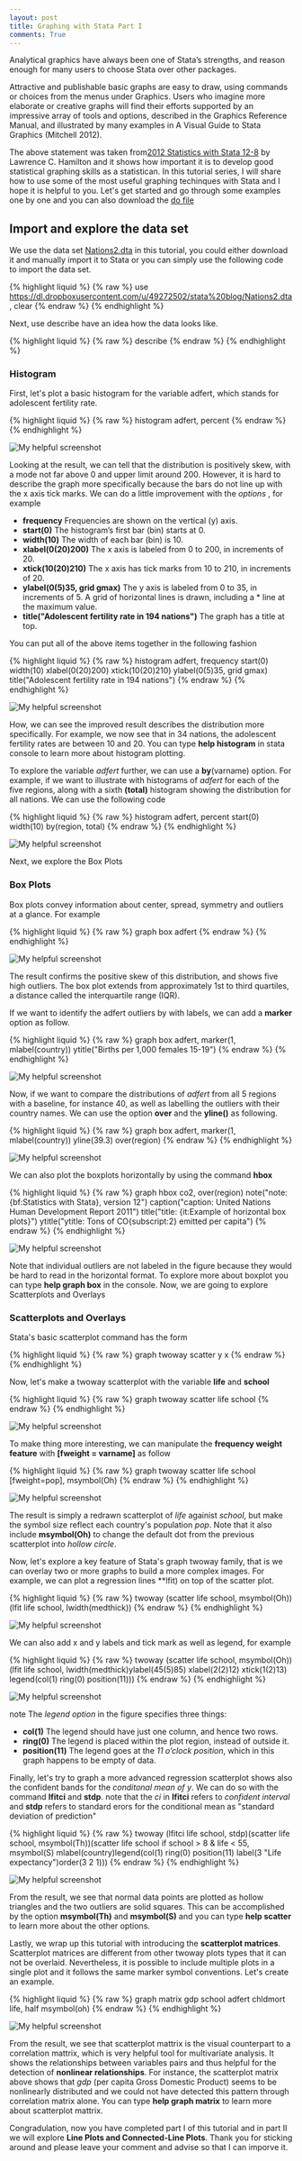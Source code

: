 ```yaml
---
layout: post
title: Graphing with Stata Part I
comments: True
---
```


 Analytical graphics have always been one of Stata’s strengths, and reason enough for many users to choose Stata over other packages.
<!--break-->

   Attractive and publishable basic graphs are easy to draw, using commands or choices from the menus under Graphics. Users who imagine more elaborate or creative graphs will find their efforts supported by an impressive array of tools and options, described in the Graphics Reference Manual, and illustrated by many examples in A Visual Guide to Stata Graphics (Mitchell 2012).

 The above statement was taken from[2012 Statistics with Stata 12-8](http://www.stata.com/bookstore/statistics-with-stata/)
 by Lawrence C. Hamilton and it shows how important it is to develop good statistical graphing skills as a statistican. In this tutorial series, I will share how to use some of the most useful graphing techinques with Stata and I hope it is helpful to you. Let's get started and go through some examples one by one and you can also download the [do file](https://dl.dropboxusercontent.com/u/49272502/stata%20blog/log/graphing.do)


## Import and explore the data set
We use the data set [Nations2.dta](https://dl.dropboxusercontent.com/u/49272502/stata%20blog/Nations2.dta) in this tutorial, you could either download it and manually import it to Stata or you can simply use the following code to import the data set. 

{% highlight liquid %}
{% raw %}
use https://dl.dropboxusercontent.com/u/49272502/stata%20blog/Nations2.dta, clear
{% endraw %}
{% endhighlight %}

Next, use describe have an idea how the data looks like.

{% highlight liquid %}
{% raw %}
describe 
{% endraw %}
{% endhighlight %}


### Histogram

First, let's plot a basic histogram for the variable adfert, which stands for adolescent fertility rate.

{% highlight liquid %}
{% raw %}
histogram adfert, percent
{% endraw %}
{% endhighlight %}

![My helpful screenshot](/assets/stata/graphing/hist1.png)

Looking at the result, we can tell that the distribution is positively skew, with a mode not far above 0 and upper limit around 200. However, it is hard to describe the graph more specifically because the bars do not line up with the x axis tick marks. We can do a little improvement with the *options* , for example

* **frequency** 	Frequencies are shown on the vertical (y) axis.
* **start(0)**	The histogram’s first bar (bin) starts at 0.
* **width(10)**	The width of each bar (bin) is 10.
* **xlabel(0(20)200)**	The x axis is labeled from 0 to 200, in increments of 20.
* **xtick(10(20)210)**	The x axis has tick marks from 10 to 210, in increments of 20.
* **ylabel(0(5)35, grid gmax)** The y axis is labeled from 0 to 35, in increments of 5. A grid of horizontal lines is drawn, including a * line at the maximum value. 
* **title("Adolescent fertility rate in 194 nations")** 	The graph has a title at top.


You can put all of the above items together in the following fashion

{% highlight liquid %}
{% raw %}
histogram adfert, frequency start(0) width(10) xlabel(0(20)200) xtick(10(20)210)
ylabel(0(5)35, grid gmax)
title("Adolescent fertility rate in 194 nations")
{% endraw %}
{% endhighlight %}

![My helpful screenshot](/assets/stata/graphing/hist2.png)

How, we can see the improved result describes the distribution more specifically. For example, we now see that in 34 nations, the adolescent fertility rates are between 10 and 20. You can type **help histogram** in stata console to learn more about histogram plotting. 

To explore the variable *adfert* further, we can use a **by**(varname) option. For example, if we want to illustrate with histograms of *adfert* for each of the five regions, along with a sixth **(total)** histogram showing the distribution for all nations. We can use the following code

{% highlight liquid %}
{% raw %}
histogram adfert, percent start(0) width(10) by(region, total)
{% endraw %}
{% endhighlight %}

![My helpful screenshot](/assets/stata/graphing/hist3.png)

Next, we explore the Box Plots

### Box Plots

Box plots convey information about center, spread, symmetry and outliers at a glance. For example 

{% highlight liquid %}
{% raw %}
graph box adfert
{% endraw %}
{% endhighlight %}

![My helpful screenshot](/assets/stata/graphing/box1.png)

The result confirms the positive skew of this distribution, and shows five high outliers. The box plot extends from approximately 1st to third quartiles, a distance called the interquartile range (IQR). 

If we want to identify the adfert outliers by with labels, we can add a **marker** option as follow.

{% highlight liquid %}
{% raw %}
graph box adfert, marker(1, mlabel(country)) ytitle("Births per 1,000 females 15-19")
{% endraw %}
{% endhighlight %}

![My helpful screenshot](/assets/stata/graphing/box2.png)

Now, if we want to compare the distributions of *adfert* from all 5 regions with a baseline, for instance 40, as well as labelling the outliers with their country names. We can use the option **over** and the **yline()** as following. 

{% highlight liquid %}
{% raw %}
graph box adfert, marker(1, mlabel(country)) yline(39.3) over(region)
{% endraw %}
{% endhighlight %}

![My helpful screenshot](/assets/stata/graphing/box3.png)

We can also plot the boxplots horizontally by using the command **hbox**

{% highlight liquid %}
{% raw %}
graph hbox co2, over(region)
note("note: {bf:Statistics with Stata}, version 12") caption("caption: United Nations Human Development Report 2011") title("title: {it:Example of horizontal box plots}") ytitle("ytitle: Tons of CO{subscript:2} emitted per capita")
{% endraw %}
{% endhighlight %}

![My helpful screenshot](/assets/stata/graphing/box4.png)

Note that individual outliers are not labeled in the figure because they would be hard to read in the horizontal format. To explore more about boxplot you can type **help graph box** in the console. Now, we are going to explore Scatterplots and Overlays

### Scatterplots and Overlays

Stata's basic scatterplot command has the form 

{% highlight liquid %}
{% raw %}
graph twoway scatter y x
{% endraw %}
{% endhighlight %}

Now, let's make a twoway scatterplot with the variable **life** and **school**

{% highlight liquid %}
{% raw %}
graph twoway scatter life school
{% endraw %}
{% endhighlight %}

![My helpful screenshot](/assets/stata/graphing/scatter1.png)


To make thing more interesting, we can manipulate the **frequency weight feature** with **[fweight = varname]** as follow 

{% highlight liquid %}
{% raw %}
graph twoway scatter life school [fweight=pop], msymbol(Oh)
{% endraw %}
{% endhighlight %}

![My helpful screenshot](/assets/stata/graphing/scatter2.png)

The result is simply a redrawn scatterplot of *life* againist *school*, but make the symbol size reflect each country's population *pop*. Note that it also include **msymbol(Oh)** to change the default dot from the previous scatterplot into *hollow circle*. 

Now, let's explore a key feature of Stata's graph twoway family, that is we can overlay two or more graphs to build a more complex images. For example, we can plot a regression lines **lfit) on top of the scatter plot.

{% highlight liquid %}
{% raw %}
twoway (scatter life school, msymbol(Oh))(lfit life school, lwidth(medthick))
{% endraw %}
{% endhighlight %}

![My helpful screenshot](/assets/stata/graphing/scatter3.png)

We can also add x and y labels and tick mark as well as legend, for example

{% highlight liquid %}
{% raw %}
twoway (scatter life school, msymbol(Oh))(lfit life school, lwidth(medthick)ylabel(45(5)85) xlabel(2(2)12) xtick(1(2)13) legend(col(1) ring(0) position(11)))
{% endraw %}
{% endhighlight %}

![My helpful screenshot](/assets/stata/graphing/scatter4.png)

note
The *legend option* in the figure specifies three things:

* **col(1)** The legend should have just one column, and hence two rows.
* **ring(0)** The legend is placed within the plot region, instead of outside it.
* **position(11)** The legend goes at the *11 o’clock position*, which in this graph happens to
be empty of data.

Finally, let's try to graph a more advanced regression scatterplot shows also the confident bands for the *conditonal mean of y*.  We can do so with the command **lfitci** and **stdp**. note that the *ci* in **lfitci** refers to *confident interval* and **stdp** refers to standard erors for the conditional mean as "standard deviation of prediction" 

{% highlight liquid %}
{% raw %}
twoway (lfitci life school, stdp)(scatter life school, msymbol(Th))(scatter life school if school > 8 & life < 55, msymbol(S) mlabel(country)legend(col(1) ring(0) position(11) label(3 "Life expectancy")order(3 2 1)))
{% endraw %}
{% endhighlight %}

![My helpful screenshot](/assets/stata/graphing/scatter5.png)

From the result, we see that normal data points are plotted as hollow triangles and the two outliers are solid squares. This can be accomplished by the option **msymbol(Th)** and **msymbol(S)** and you can type **help scatter** to learn more about the other options. 

Lastly, we wrap up this tutorial with introducing the **scatterplot matrices**. Scatterplot matrices are different from other twoway plots types that it can not be overlaid. Nevertheless, it is possible to include multiple plots in a single plot and it follows the same marker symbol conventions. Let's create an example. 

{% highlight liquid %}
{% raw %}
graph matrix gdp school adfert chldmort life, half msymbol(oh)
{% endraw %}
{% endhighlight %}

![My helpful screenshot](/assets/stata/graphing/scatter6.png)

From the result, we see that scatterplot mattrix is the visual counterpart to a correlation mattrix, which is very helpful tool for multivariate analysis. It shows the relationships between variables pairs and thus helpful for the detection of **nonlinear relationships**. For instance, the scatterplot matrix above shows that *gdp* (per capita Gross Domestic Product) seems to be nonlinearly distributed and we could not have detected this pattern through correlation matrix alone. You can type **help graph matrix** to learn more about scatterplot mattrix. 

Congradulation, now you have completed part I of this tutorial and in part II we will explore **Line Plots and Connected-Line Plots**. Thank you for sticking around and please leave your comment and advise so that I can imporve it. 
